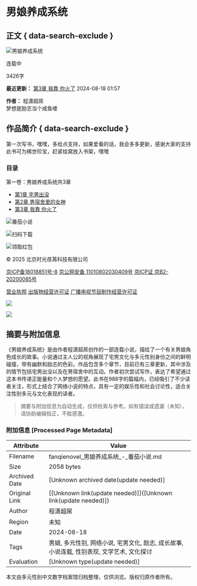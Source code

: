 # 男娘养成系统

## 正文 { data-search-exclude }


![男娘养成系统](https://p3-reading-sign.fqnovelpic.com/novel-pic/p2o970fb28d99d4fc8e14c1d245928607a6~tplv-resize:225:0.image?lk3s=5b7047ff&x-expires=1737463648&x-signature=jUp0ZFVppsAw8mX%2FLoM3q%2BSHLlE%3D)

连载中

3426字

**最近更新：** [第3章 我靠 你火了](https://reader/7388426285027951129) 2024-08-18 01:57

**作者：** 程潇超屌  
梦想是励志当个咸鱼喽

## 作品简介 { data-search-exclude }

第一次写书，嘿嘿，多给点支持，如果爱看的话，我会多多更新，感谢大家的支持 此书可为稀世珍宝，赶紧给窝放入书架，嘿嘿

### 目录

第一卷：男娘养成系统共3章

- [第1章 宅男出没](https://reader/7385914933935882777)
- [第2章 男宿舍里的女神](https://reader/7386315305829548569)
- [第3章 我靠 你火了](https://reader/7388426285027951129)

![番茄小说](https://p3-ug-imc.byteimg.com/img/tos-cn-i-gflu06s87d/ec66efce4e4f4f969cc469ce857c52ab~tplv-gflu06s87d-image.png)

![扫码下载](https://p3-ug-imc.byteimg.com/img/tos-cn-i-gflu06s87d/0fce63370e684281b9e709348e2a12d1~tplv-gflu06s87d-image.png)

![领取红包](https://p3-ug-imc.byteimg.com/img/tos-cn-i-gflu06s87d/e0b4ad41732e4f0b9e9028ffba144f32~tplv-gflu06s87d-image.png)

© 2025 北京时光荏苒科技有限公司

[京ICP备18018851号-8](https://beian.miit.gov.cn/#/Integrated/index) [京公网安备 11010802030409号](http://www.beian.gov.cn/portal/registerSystemInfo?recordcode=11010802030409) [京ICP证 京B2-20200085号](https://fanqienovel.com/writer/zone/licence/icp)

[营业执照](https://fanqienovel.com/writer/zone/licence/business) [出版物经营许可证](https://fanqienovel.com/writer/zone/licence/publication) [广播电视节目制作经营许可证](https://fanqienovel.com/writer/zone/licence/radioTv)

![](https://p6-novel.byteimg.com/origin/novel-static/cc64631d97326693e96de67c759a608d)

![](https://p3-novel.byteimg.com/origin/novel-static/9d78ec9edddfacb4fb2013dc36db9818)
<!-- tcd_original_link https://fanqienovel.com/page/7375131881748040729 -->


## 摘要与附加信息

<!-- tcd_abstract -->
《男娘养成系统》是由作者程潇超屌创作的一部连载小说，描绘了一个有关男娘角色成长的故事。小说通过主人公的视角展现了宅男文化与多元性别身份之间的鲜明碰撞，带有幽默和励志的色彩。作品包含多个章节，目前已有三章更新，其中涉及的情节包括宅男出没以及在男宿舍中的互动。作者初次尝试写作，表达了希望通过这本书传递正能量和个人梦想的愿望。此书在988字的篇幅内，已经吸引了不少读者关注，形式上结合了网络小说的特点，具有一定的娱乐性和社会讨论性，适合关注性别多元与文化表现的读者。
<!-- tcd_abstract_end -->

> 摘要与附加信息为自动生成，仅供检索与参考。如有错误或遗漏（未知），请协助编辑指正，不胜感激。

### 附加信息 [Processed Page Metadata]

| Attribute       | Value                                  |
|-----------------|----------------------------------------|
| Filename        | fanqienovel_男娘养成系统_-_番茄小说.md                             |
| Size            | 2058 bytes                           |
| Archived Date   | [Unknown archived date(update needed)]                             |
| Original Link   | [[Unknown link(update needed)]]([Unknown link(update needed)])                       |
| Author          | 程潇超屌                               |
| Region          | 未知                               |
| Date            | 2024-08-18                                 |
| Tags            | 男娘, 多元性别, 网络小说, 宅男文化, 励志, 成长故事, 小说连载, 性别表现, 文学艺术, 文化探讨                                 |
| Evaluation            | [Unknown type(update needed)]                                 |
<!-- tcd_table_end -->

本文由多元性别中文数字档案馆归档整理，仅供浏览。版权归原作者所有。
